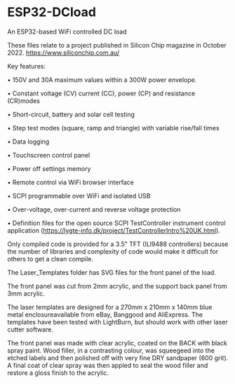 # ESP32-DCload
An ESP32-based WiFi controlled DC load

These files relate to a project published in Silicon Chip magazine in October 2022.  https://www.siliconchip.com.au/ 

Key features:

•	150V and 30A maximum values within a 300W power envelope.

•	Constant voltage (CV) current (CC), power (CP) and resistance (CR)modes

•	Short-circuit, battery and solar cell testing

•	Step test modes (square, ramp and triangle) with variable rise/fall times

•	Data logging

•	Touchscreen control panel 

•	Power off settings memory

•	Remote control via WiFi browser interface

•	SCPI programmable over WiFi and isolated USB

•	Over-voltage, over-current and reverse voltage protection

•	Definition files for the open source SCPI TestController instrument control application (https://lygte-info.dk/project/TestControllerIntro%20UK.html). 

Only compiled code is provided for a 3.5" TFT (ILI9488 controllers) because the number of libraries and complexity of code would make it difficult for others to get a clean compile.

The Laser_Templates folder has SVG files for the front panel of the load. 

The front panel was cut from 2mm acrylic, and the support back panel from 3mm acrylic.

The laser templates are designed for a 270mm x 210mm x 140mm blue metal enclosureavailable from eBay, Banggood and AliExpress. The templates have been tested with LightBurn, but should work with other laser cutter software.

The front panel was made with clear acrylic, coated on the BACK with black spray paint. Wood filler, in a contrasting colour, was squeegeed into the etched labels and then polished off with very fine DRY sandpaper (600 grit). A final coat of clear spray was then appled to seal the wood filler and restore a gloss finish to the acrylic.


